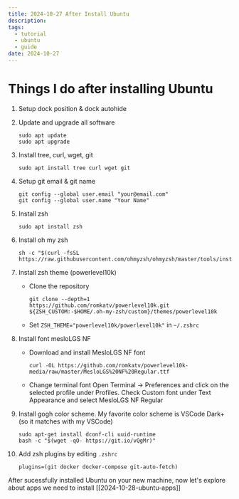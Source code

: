 ```yaml
---
title: 2024-10-27 After Install Ubuntu
description: 
tags:
  - tutorial
  - ubuntu
  - guide
date: 2024-10-27
---
```


# Things I do after installing Ubuntu

1. Setup dock position & dock autohide

2. Update and upgrade all software

    ```
    sudo apt update
    sudo apt upgrade
    ```

3. Install tree, curl, wget, git

    ```
    sudo apt install tree curl wget git
    ```

4. Setup git email & git name

    ```
    git config --global user.email "your@email.com"
    git config --global user.name "Your Name"
    ```

5. Install zsh

    ```
    sudo apt install zsh
    ```

6. Install oh my zsh

    ```
    sh -c "$(curl -fsSL https://raw.githubusercontent.com/ohmyzsh/ohmyzsh/master/tools/install.sh)"
    ```

7. Install zsh theme (powerlevel10k)

    - Clone the repository
        ```
        git clone --depth=1 https://github.com/romkatv/powerlevel10k.git ${ZSH_CUSTOM:-$HOME/.oh-my-zsh/custom}/themes/powerlevel10k
        ```
    - Set `ZSH_THEME="powerlevel10k/powerlevel10k"` in `~/.zshrc`

8.  Install font mesloLGS NF

    - Download and install MesloLGS NF font
        ```
        curl -OL https://github.com/romkatv/powerlevel10k-media/raw/master/MesloLGS%20NF%20Regular.ttf
        ```
    - Change terminal font
		Open Terminal → Preferences and click on the selected profile under Profiles. Check Custom font under Text Appearance and select MesloLGS NF Regular

9.  Install gogh color scheme. My favorite color scheme is VSCode Dark+ (so it matches with my VSCode)

    ```
    sudo apt-get install dconf-cli uuid-runtime
    bash -c "$(wget -qO- https://git.io/vQgMr)"
    ```

10. Add zsh plugins by editing `.zshrc`

    ```
    plugins=(git docker docker-compose git-auto-fetch)
    ```

After sucessfully installed Ubuntu on your new machine, now let's explore about apps we need to install [[2024-10-28-ubuntu-apps]]
